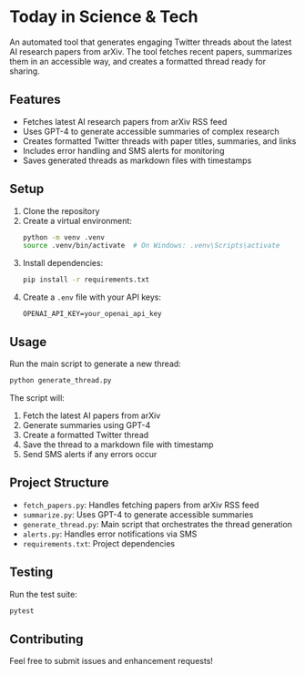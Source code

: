 # Today in Science & Tech

An automated tool that generates engaging Twitter threads about the latest AI research papers from arXiv. The tool fetches recent papers, summarizes them in an accessible way, and creates a formatted thread ready for sharing.

## Features

- Fetches latest AI research papers from arXiv RSS feed
- Uses GPT-4 to generate accessible summaries of complex research
- Creates formatted Twitter threads with paper titles, summaries, and links
- Includes error handling and SMS alerts for monitoring
- Saves generated threads as markdown files with timestamps

## Setup

1. Clone the repository
2. Create a virtual environment:
   ```bash
   python -m venv .venv
   source .venv/bin/activate  # On Windows: .venv\Scripts\activate
   ```
3. Install dependencies:
   ```bash
   pip install -r requirements.txt
   ```
4. Create a `.env` file with your API keys:
   ```
   OPENAI_API_KEY=your_openai_api_key
   ```

## Usage

Run the main script to generate a new thread:
```bash
python generate_thread.py
```

The script will:
1. Fetch the latest AI papers from arXiv
2. Generate summaries using GPT-4
3. Create a formatted Twitter thread
4. Save the thread to a markdown file with timestamp
5. Send SMS alerts if any errors occur

## Project Structure

- `fetch_papers.py`: Handles fetching papers from arXiv RSS feed
- `summarize.py`: Uses GPT-4 to generate accessible summaries
- `generate_thread.py`: Main script that orchestrates the thread generation
- `alerts.py`: Handles error notifications via SMS
- `requirements.txt`: Project dependencies

## Testing

Run the test suite:
```bash
pytest
```

## Contributing

Feel free to submit issues and enhancement requests! 